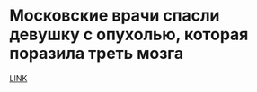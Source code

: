 # Московские врачи спасли девушку с опухолью, которая поразила треть мозга



[LINK](https://varlamov.ru/4008430.html)